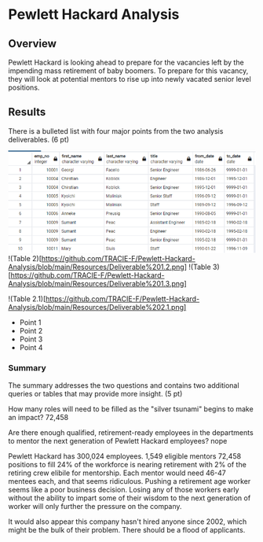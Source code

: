# Pewlett Hackard Analysis #


## Overview ##

Pewlett Hackard is looking ahead to prepare for the vacancies left by the impending mass retirement of baby boomers. To prepare for this vacancy, they will look at potential mentors to rise up into newly vacated senior level positions.

## Results ##

There is a bulleted list with four major points from the two analysis deliverables. (6 pt)

![Table 1](https://github.com/TRACIE-F/Pewlett-Hackard-Analysis/blob/main/Resources/Deliverable%201.1.png)
!(Table 2)[https://github.com/TRACIE-F/Pewlett-Hackard-Analysis/blob/main/Resources/Deliverable%201.2.png]
!(Table 3)[https://github.com/TRACIE-F/Pewlett-Hackard-Analysis/blob/main/Resources/Deliverable%201.3.png]

!(Table 2.1)[https://github.com/TRACIE-F/Pewlett-Hackard-Analysis/blob/main/Resources/Deliverable%202.1.png]


  * Point 1
  * Point 2
  * Point 3
  * Point 4

### Summary ###

The summary addresses the two questions and contains two additional queries or tables that may provide more insight. (5 pt)

How many roles will need to be filled as the "silver tsunami" begins to make an impact? 72,458

Are there enough qualified, retirement-ready employees in the departments to mentor the next generation of Pewlett Hackard employees? nope

Pewlett Hackard has 300,024 employees. 
1,549 eligible mentors
72,458 positions to fill
24% of the workforce is nearing retirement with 2% of the retiring crew elibile for mentorship. Each mentor would need 46-47 mentees each, and that seems ridiculous. Pushing a retirement age worker seems like a poor business decision. Losing any of those workers early without the ability to impart some of their wisdom to the next generation of worker will only further the pressure on the company.

It would also appear this company hasn't hired anyone since 2002, which might be the bulk of their problem. There should be a flood of applicants. 
